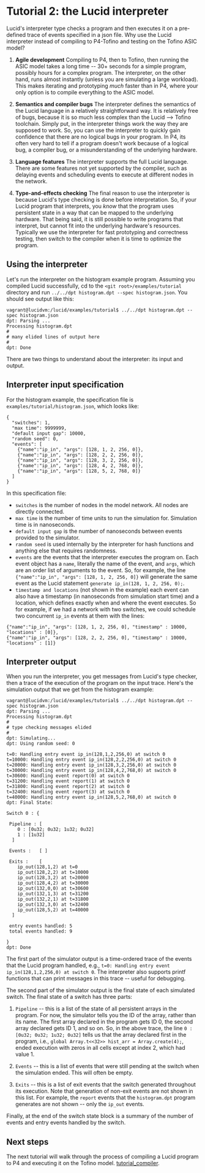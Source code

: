 # Tutorial 2: the Lucid interpreter

Lucid's interpreter type checks a program and then executes it on a pre-defined trace of events specified in a json file. Why use the Lucid interpreter instead of compiling to P4-Tofino and testing on the Tofino ASIC model? 

1. **Agile development** Compiling to P4, then to Tofino, then running the ASIC model takes a long time -- 30+ seconds for a simple program, possibly hours for a complex program. The interpreter, on the other hand, runs almost instantly (unless you are simulating a large workload). This makes iterating and prototyping *much* faster than in P4, where your only option is to compile everything to the ASIC model.

2. **Semantics and compiler bugs** The interpreter defines the semantics of the Lucid language in a relatively straightforward way. It is relatively free of bugs, because it is so much less complex than the Lucid --> Tofino toolchain. Simply put, in the interpreter things work the way they are supposed to work. So, you can use the interpreter to quickly gain confidence that there are no logical bugs in your program. In P4, its often very hard to tell if a program doesn't work because of a logical bug, a compiler bug, or a misunderstanding of the underlying hardware. 

3. **Language features** The interpreter supports the full Lucid language. There are some features not yet supported by the compiler, such as delaying events and scheduling events to execute at different nodes in the network. 

4. **Type-and-effects checking** The final reason to use the interpreter is because Lucid's type checking is done before interpretation. So, if your Lucid program that interprets, you *know* that the program uses persistent state in a way that can be mapped to the underlying hardware. That being said, it is still possible to write programs that interpret, but cannot fit into the underlying hardware's resources. Typically we use the interpreter for fast prototyping and correctness testing, then switch to the compiler when it is time to optimize the program. 


## Using the interpreter
Let's run the interpreter on the histogram example program. Assuming you compiled Lucid successfully, cd to the ``<git root>/examples/tutorial`` directory and run ``../../dpt histogram.dpt --spec histogram.json``. You should see output like this: 

```
vagrant@lucidvm:/lucid/examples/tutorial$ ../../dpt histogram.dpt --spec histogram.json
dpt: Parsing ...
Processing histogram.dpt
#
# many elided lines of output here
#
dpt: Done
```

There are two things to understand about the interpreter: its input and output. 

## Interpreter input specification
For the histogram example, the specification file is ``examples/tutorial/histogram.json``, which looks like: 

```
{
  "switches": 1,
  "max time": 9999999,
  "default input gap": 10000,
  "random seed": 0,
  "events": [
    {"name":"ip_in", "args": [128, 1, 2, 256, 0]},
    {"name":"ip_in", "args": [128, 2, 2, 256, 0]},
    {"name":"ip_in", "args": [128, 3, 2, 256, 0]},
    {"name":"ip_in", "args": [128, 4, 2, 768, 0]},
    {"name":"ip_in", "args": [128, 5, 2, 768, 0]}
  ]
}
```

In this specification file: 
- ``switches`` is the number of nodes in the model network. All nodes are directly connected. 
- ``max time`` is the number of time units to run the simulation for. Simulation time is in nanoseconds.
- ``default input gap`` is the number of nanoseconds between events provided to the simulator.
- ``random seed`` is used internally by the interpreter for hash functions and anything else that requires randomness. 
- ``events`` are the events that the interpreter executes the program on. Each event object has a ``name``, literally the name of the event, and ``args``, which are an order list of arguments to the event. So, for example, the line ``{"name":"ip_in", "args": [128, 1, 2, 256, 0]}`` will generate the same event as the Lucid statement ``generate ip_in(128, 1, 2, 256, 0);``. 
- ``timestamp and locations`` (not shown in the example) each event can also have a timestamp (in nanoseconds from simulation start time) and a location, which defines exactly when and where the event executes. So for example, if we had a network with two switches, we could schedule two concurrent ``ip_in`` events at them with the lines: 
```
{"name":"ip_in", "args": [128, 1, 2, 256, 0], "timestamp" : 10000, "locations" : [0]},
{"name":"ip_in", "args": [128, 2, 2, 256, 0], "timestamp" : 10000, "locations" : [1]}
```

## Interpreter output

When you run the interpreter, you get messages from Lucid's type checker, then a trace of the execution of the program on the input trace. Here's the simulation output that we get from the histogram example: 

```
vagrant@lucidvm:/lucid/examples/tutorial$ ../../dpt histogram.dpt --spec histogram.json
dpt: Parsing ...
Processing histogram.dpt
#
# type checking messages elided
# 
dpt: Simulating...
dpt: Using random seed: 0

t=0: Handling entry event ip_in(128,1,2,256,0) at switch 0
t=10000: Handling entry event ip_in(128,2,2,256,0) at switch 0
t=20000: Handling entry event ip_in(128,3,2,256,0) at switch 0
t=30000: Handling entry event ip_in(128,4,2,768,0) at switch 0
t=30600: Handling event report(0) at switch 0
t=31200: Handling event report(1) at switch 0
t=31800: Handling event report(2) at switch 0
t=32400: Handling event report(3) at switch 0
t=40000: Handling entry event ip_in(128,5,2,768,0) at switch 0
dpt: Final State:

Switch 0 : {

 Pipeline : [
    0 : [0u32; 0u32; 1u32; 0u32]
    1 : [1u32]
  ]

 Events :   [ ]

 Exits :    [
    ip_out(128,1,2) at t=0
    ip_out(128,2,2) at t=10000
    ip_out(128,3,2) at t=20000
    ip_out(128,4,2) at t=30000
    ip_out(132,0,0) at t=30600
    ip_out(132,1,3) at t=31200
    ip_out(132,2,1) at t=31800
    ip_out(132,3,0) at t=32400
    ip_out(128,5,2) at t=40000
  ]

 entry events handled: 5
 total events handled: 9

}
dpt: Done
```

The first part of the simulator output is a time-ordered trace of the events that the Lucid program handled, e.g., ``t=0: Handling entry event ip_in(128,1,2,256,0) at switch 0``. The interpreter also supports printf functions that can print messages in this trace -- useful for debugging. 

The second part of the simulator output is the final state of each simulated switch. The final state of a switch has three parts: 
1. ``Pipeline`` -- this is a list of the state of all persistent arrays in the program. For now, the simulator tells you the ID of the array, rather than its name. The first array declared in the program gets ID 0, the second array declared gets ID 1, and so on. So, in the above trace, the line ``0 : [0u32; 0u32; 1u32; 0u32]`` tells us that the array declared first in the program, i.e., ``global Array.t<<32>> hist_arr = Array.create(4);``, ended execution with zeros in all cells except at index 2, which had value 1.

2. ``Events`` -- this is a list of events that were still pending at the switch when the simulation ended. This will often be empty. 

3. ``Exits`` -- this is a list of exit events that the switch generated throughout its execution. Note that generation of non-exit events are not shown in this list. For example, the ``report`` events that the ``histogram.dpt`` program generates are not shown -- only the ``ip_out`` events. 

Finally, at the end of the switch state block is a summary of the number of events and entry events handled by the switch. 

## Next steps

The next tutorial will walk through the process of compiling a Lucid program to P4 and executing it on the Tofino model. [tutorial_compiler](tutorial_compiler.md).

